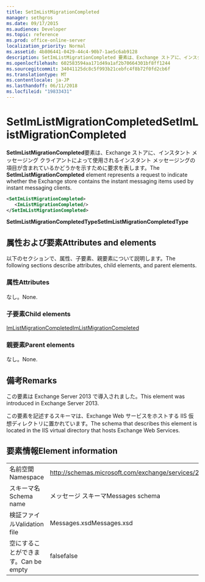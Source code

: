 ```yaml
---
title: SetImListMigrationCompleted
manager: sethgros
ms.date: 09/17/2015
ms.audience: Developer
ms.topic: reference
ms.prod: office-online-server
localization_priority: Normal
ms.assetid: 4b806441-0429-44c4-90b7-1ae5c6ab9128
description: SetImListMigrationCompleted 要素は、Exchange ストアに、インスタント メッセージング クライアントによって使用されるインスタント メッセージングの項目が含まれているかどうかを示すために要求を表します。
ms.openlocfilehash: 602583594aa171d49a1af2b70664301bf8ff1244
ms.sourcegitcommit: 34041125dc8c5f993b21cebfc4f8b72f0fd2cb6f
ms.translationtype: MT
ms.contentlocale: ja-JP
ms.lasthandoff: 06/11/2018
ms.locfileid: "19833431"
---
```

# <a name="setimlistmigrationcompleted"></a><span data-ttu-id="da4a6-103">SetImListMigrationCompleted</span><span class="sxs-lookup"><span data-stu-id="da4a6-103">SetImListMigrationCompleted</span></span>

<span data-ttu-id="da4a6-104">**SetImListMigrationCompleted**要素は、Exchange ストアに、インスタント メッセージング クライアントによって使用されるインスタント メッセージングの項目が含まれているかどうかを示すために要求を表します。</span><span class="sxs-lookup"><span data-stu-id="da4a6-104">The **SetImListMigrationCompleted** element represents a request to indicate whether the Exchange store contains the instant messaging items used by instant messaging clients.</span></span> 
  
```XML
<SetImListMigrationCompleted>
   <ImListMigrationCompleted/>
</SetImListMigrationCompleted>
```

 <span data-ttu-id="da4a6-105">**SetImListMigrationCompletedType**</span><span class="sxs-lookup"><span data-stu-id="da4a6-105">**SetImListMigrationCompletedType**</span></span>
## <a name="attributes-and-elements"></a><span data-ttu-id="da4a6-106">属性および要素</span><span class="sxs-lookup"><span data-stu-id="da4a6-106">Attributes and elements</span></span>

<span data-ttu-id="da4a6-107">以下のセクションで、属性、子要素、親要素について説明します。</span><span class="sxs-lookup"><span data-stu-id="da4a6-107">The following sections describe attributes, child elements, and parent elements.</span></span>
  
### <a name="attributes"></a><span data-ttu-id="da4a6-108">属性</span><span class="sxs-lookup"><span data-stu-id="da4a6-108">Attributes</span></span>

<span data-ttu-id="da4a6-109">なし。</span><span class="sxs-lookup"><span data-stu-id="da4a6-109">None.</span></span>
  
### <a name="child-elements"></a><span data-ttu-id="da4a6-110">子要素</span><span class="sxs-lookup"><span data-stu-id="da4a6-110">Child elements</span></span>

[<span data-ttu-id="da4a6-111">ImListMigrationCompleted</span><span class="sxs-lookup"><span data-stu-id="da4a6-111">ImListMigrationCompleted</span></span>](imlistmigrationcompleted.md)
  
### <a name="parent-elements"></a><span data-ttu-id="da4a6-112">親要素</span><span class="sxs-lookup"><span data-stu-id="da4a6-112">Parent elements</span></span>

<span data-ttu-id="da4a6-113">なし。</span><span class="sxs-lookup"><span data-stu-id="da4a6-113">None.</span></span>
  
## <a name="remarks"></a><span data-ttu-id="da4a6-114">備考</span><span class="sxs-lookup"><span data-stu-id="da4a6-114">Remarks</span></span>

<span data-ttu-id="da4a6-115">この要素は Exchange Server 2013 で導入されました。</span><span class="sxs-lookup"><span data-stu-id="da4a6-115">This element was introduced in Exchange Server 2013.</span></span>
  
<span data-ttu-id="da4a6-116">この要素を記述するスキーマは、Exchange Web サービスをホストする IIS 仮想ディレクトリに置かれています。</span><span class="sxs-lookup"><span data-stu-id="da4a6-116">The schema that describes this element is located in the IIS virtual directory that hosts Exchange Web Services.</span></span>
  
## <a name="element-information"></a><span data-ttu-id="da4a6-117">要素情報</span><span class="sxs-lookup"><span data-stu-id="da4a6-117">Element information</span></span>

|||
|:-----|:-----|
|<span data-ttu-id="da4a6-118">名前空間</span><span class="sxs-lookup"><span data-stu-id="da4a6-118">Namespace</span></span>  <br/> |http://schemas.microsoft.com/exchange/services/2006/messages  <br/> |
|<span data-ttu-id="da4a6-119">スキーマ名</span><span class="sxs-lookup"><span data-stu-id="da4a6-119">Schema name</span></span>  <br/> |<span data-ttu-id="da4a6-120">メッセージ スキーマ</span><span class="sxs-lookup"><span data-stu-id="da4a6-120">Messages schema</span></span>  <br/> |
|<span data-ttu-id="da4a6-121">検証ファイル</span><span class="sxs-lookup"><span data-stu-id="da4a6-121">Validation file</span></span>  <br/> |<span data-ttu-id="da4a6-122">Messages.xsd</span><span class="sxs-lookup"><span data-stu-id="da4a6-122">Messages.xsd</span></span>  <br/> |
|<span data-ttu-id="da4a6-123">空にすることができます。</span><span class="sxs-lookup"><span data-stu-id="da4a6-123">Can be empty</span></span>  <br/> |<span data-ttu-id="da4a6-124">false</span><span class="sxs-lookup"><span data-stu-id="da4a6-124">false</span></span>  <br/> |
   

